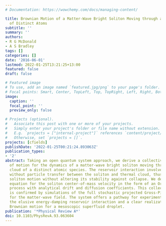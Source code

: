 ```yaml
---
# Documentation: https://wowchemy.com/docs/managing-content/

title: Brownian Motion of a Matter-Wave Bright Soliton Moving through a Thermal Cloud
  of Distinct Atoms
subtitle: ''
summary: ''
authors:
- R G McDonald
- A S Bradley
tags: []
categories: []
date: '2016-06-01'
lastmod: 2022-01-25T13:21:25+13:00
featured: false
draft: false

# Featured image
# To use, add an image named `featured.jpg/png` to your page's folder.
# Focal points: Smart, Center, TopLeft, Top, TopRight, Left, Right, BottomLeft, Bottom, BottomRight.
image:
  caption: ''
  focal_point: ''
  preview_only: false

# Projects (optional).
#   Associate this post with one or more of your projects.
#   Simply enter your project's folder or file name without extension.
#   E.g. `projects = ["internal-project"]` references `content/project/deep-learning/index.md`.
#   Otherwise, set `projects = []`.
projects: [cfields]
publishDate: '2022-01-25T00:21:24.893063Z'
publication_types:
- '2'
abstract: Taking an open quantum system approach, we derive a collective equation
  of motion for the dynamics of a matter-wave bright soliton moving through a thermal
  cloud of a distinct atomic species. The reservoir interaction involves energy transfer
  without particle transfer between the soliton and thermal cloud, thus damping the
  soliton motion without altering its stability against collapse. We derive a Langevin
  equation for the soliton center-of-mass velocity in the form of an Ornstein-Uhlenbeck
  process with analytical drift and diffusion coefficients. This collective motion
  is confirmed by simulations of the full stochastic projected Gross-Pitaevskii equation
  for the matter-wave field. The system offers a pathway for experimentally observing
  the elusive energy-damping reservoir interaction and a clear realization of collective
  Brownian motion for a mesoscopic superfluid droplet.
publication: '*Physical Review A*'
doi: 10.1103/PhysRevA.93.063604
---
```

